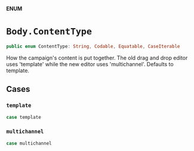 **ENUM**

# `Body.ContentType`

```swift
public enum ContentType: String, Codable, Equatable, CaseIterable
```

How the campaign's content is put together. The old drag and drop editor uses 'template' while the new editor uses 'multichannel'. Defaults to template.

## Cases
### `template`

```swift
case template
```

### `multichannel`

```swift
case multichannel
```
